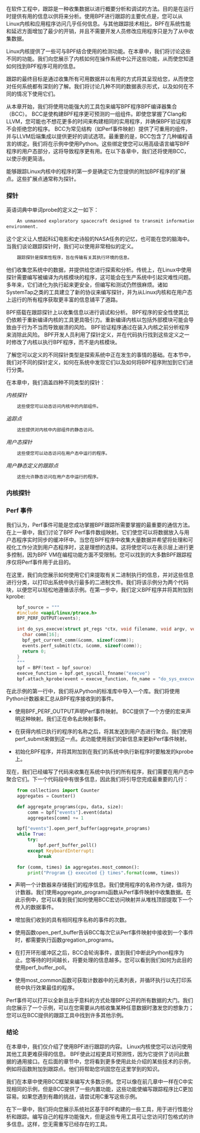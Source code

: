 在软件工程中，跟踪是一种收集数据以进行概要分析和调试的方法。目的是在运行时提供有用的信息以供将来分析。使用BPF进行跟踪的主要优点是，您可以从Linux内核和应用程序访问几乎任何信息。与其他跟踪技术相比，BPF在系统性能和延迟方面增加了最少的开销，并且不需要开发人员修改应用程序只是为了从中收集数据。

Linux内核提供了一些可与BPF结合使用的检测功能。在本章中，我们将讨论这些不同的功能。我们向您展示了内核如何在操作系统中公开这些功能，从而使您知道如何找到BPF程序可用的信息。

跟踪的最终目标是通过收集所有可用数据并以有用的方式将其呈现给您，从而使您对任何系统都有深刻的了解。我们将讨论几种不同的数据表示形式，以及如何在不同的情况下使用它们。

从本章开始，我们将使用功能强大的工具包来编写BPF程序BPF编译器集合（BCC）。 BCC是使构建BPF程序更可预测的一组组件。即使您掌握了Clang和LLVM，您可能也不想花更多的时间来构建相同的实用程序，并确保BPF验证程序不会拒绝您的程序。 BCC为常见结构（如Perf事件映射）提供了可重用的组件，并与LLVM后端集成以提供更好的调试选项。最重要的是，BCC包含了几种编程语言的绑定。我们将在示例中使用Python。这些绑定使您可以用高级语言编写BPF程序的用户态部分，这将导致程序更有用。在以下各章中，我们还将使用BCC，以使示例更简洁。

能够跟踪Linux内核中的程序的第一步是确定它为您提供的附加BPF程序的扩展点。这些扩展点通常称为探针。

### 探针

英语词典中单词probe的定义之一如下：

```sh
    An unmanned exploratory spacecraft designed to transmit information about its
environment.
```

这个定义让人想起科幻电影和史诗般的NASA任务的记忆，也可能在您的脑海中。当我们谈论跟踪探针时，我们可以使用非常相似的定义。

```sh
    跟踪探针是探索性程序，旨在传输有关其执行环境的信息。
```

他们收集您系统中的数据，并提供给您进行探索和分析。传统上，在Linux中使用探针需要编写被编译为内核模块的程序，这可能会在生产系统中引起灾难性问题。多年来，它们进化为执行起来更安全，但编写和测试仍然很麻烦。诸如SystemTap之类的工具建立了新的协议来编写探针，并为从Linux内核和在用户态上运行的所有程序获取更丰富的信息铺平了道路。

BPF搭载在跟踪探针上以收集信息以进行调试和分析。 BPF程序的安全性使其比仍依赖于重新编译内核的工具更具吸引力。重新编译内核以包括外部模块可能会导致由于行为不当而导致崩溃的风险。 BPF验证程序通过在装入内核之前分析程序来消除此风险。 BPF开发人员利用了探针定义，并在代码执行找到这些定义之一时修改了内核以执行BPF程序，而不是内核模块。

了解您可以定义的不同探针类型是探索系统中正在发生的事情的基础。在本节中，我们对不同的探针定义，如何在系统中发现它们以及如何将BPF程序附加到它们进行分类。

在本章中，我们涵盖四种不同类型的探针：

*内核探针*

```sh
    这些使您可以动态访问内核中的内部组件。
```

*追踪点*

```sh
    这些提供对内核中内部组件的静态访问。
```

*用户态探针*

```sh
    这些使您可以动态访问在用户态中运行的程序。
```

*用户静态定义的跟踪点*

```sh
    这些允许静态访问在用户态中运行的程序。
```

### 内核探针



### Perf 事件

我们认为，Perf事件可能是您成功掌握BPF跟踪所需要掌握的最重要的通信方法。在上一章中，我们讨论了BPF Perf事件数组映射。它们使您可以将数据放入与用户态程序实时同步的缓冲环中。当您在BPF程序中收集大量数据并希望将处理和可视化工作分流到用户态程序时，这是理想的选择。这将使您可以在表示层上进行更多控制，因为BPF VM在编程功能方面不受限制。您可以找到的大多数BPF跟踪程序仅将Perf事件用于此目的。

在这里，我们向您展示如何使用它们来提取有关二进制执行的信息，并对这些信息进行分类，以打印出系统中执行最多的二进制文件。我们将该示例分为两个代码块，以便您可以轻松地遵循该示例。在第一步中，我们定义BPF程序并将其附加到kprobe:

```c
    bpf_source = """
    #include <uapi/linux/ptrace.h>
    BPF_PERF_OUTPUT(events);

    int do_sys_execve(struct pt_regs *ctx, void filename, void argv, void envp) {
      char comm[16];
      bpf_get_current_comm(&comm, sizeof(comm));
      events.perf_submit(ctx, &comm, sizeof(comm));
      return 0; 
    }
    """
    bpf = BPF(text = bpf_source)
    execve_function = bpf.get_syscall_fnname("execve")
    bpf.attach_kprobe(event = execve_function, fn_name = "do_sys_execve")
```

在此示例的第一行中，我们将从Python的标准库中导入一个库。我们将使用Python计数器来汇总从BPF程序接收到的事件。

- 使用BPF_PERF_OUTPUT声明Perf事件映射。 BCC提供了一个方便的宏来声明这种映射。我们正在命名此映射事件。

- 在获得内核已执行的程序的名称之后，将其发送到用户态进行聚合。我们使用perf_submit来做到这一点。此功能使用我们的新信息来更新Perf事件映射。

- 初始化BPF程序，并将其附加到在我们的系统中执行新程序时要触发的kprobe上。

现在，我们已经编写了代码来收集在系统中执行的所有程序，我们需要在用户态中聚合它们。下一个代码段中有很多信息，因此我们将引导您完成最重要的几行：

```python
    from collections import Counter 
    aggregates = Counter()

    def aggregate_programs(cpu, data, size): 
        comm = bpf["events"].event(data) 
        aggregates[comm] += 1

    bpf["events"].open_perf_buffer(aggregate_programs) 
    while True:
        try: 
            bpf.perf_buffer_poll()
        except KeyboardInterrupt: 
            break

    for (comm, times) in aggregates.most_common(): 
        print("Program {} executed {} times".format(comm, times))
```

- 声明一个计数器来存储我们的程序信息。我们使用程序的名称作为键，值将为计数器。我们使用aggregate_programs函数从Perf事件映射中收集数据。在此示例中，您可以看到我们如何使用BCC宏访问映射并从堆栈顶部提取下一个传入的数据事件。

- 增加我们收到的具有相同程序名称的事件的次数。

- 使用函数open_perf_buffer告诉BCC每次它从Perf事件映射中接收到一个事件时，都需要执行函数gregation_programs。

- 在打开环形缓冲区之后，BCC会轮询事件，直到我们中断此Python程序为止。您等待的时间越长，将要处理的信息越多。您可以看到我们如何为此目的使用perf_buffer_poll。

- 使用most_common函数可获取计数器中的元素列表，并循环执行以先打印系统中执行效果最佳的程序。

Perf事件可以打开以全新且出乎意料的方式处理BPF公开的所有数据的大门。我们向您展示了一个示例，可以在您需要从内核收集某种任意数据时激发您的想象力；您可以在BCC提供的跟踪工具中找到许多其他示例。


### 结论

在本章中，我们仅介绍了使用BPF进行跟踪的内容。 Linux内核使您可以访问使用其他工具更难获得的信息。 BPF使此过程更具可预测性，因为它提供了访问此数据的通用接口。在后面的章节中，您将看到更多使用此处介绍的某些技术的示例，例如将函数附加到跟踪点。他们将帮助您巩固您在这里学到的知识。

我们在本章中使用BCC框架来编写大多数示例。您可以像在前几章中一样在C中实现相同的示例，但是BCC提供了一些内置功能，这些功能使编写跟踪程序比C更加容易。如果您遇到有趣的挑战，请尝试用C重写这些示例。

在下一章中，我们将向您展示系统社区基于BPF构建的一些工具，用于进行性能分析和跟踪。编写自己的程序功能强大，但是这些专用工具可让您访问打包格式的许多信息。这样，您无需重写已经存在的工具。